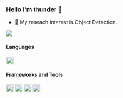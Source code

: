 <!--
**thunderstudying/thunderstudying** is a ✨ _special_ ✨ repository because its `README.md` (this file) appears on your GitHub profile.

Here are some ideas to get you started:

- 🔭 I’m currently working on ...
- 🌱 I’m currently learning ...
- 👯 I’m looking to collaborate on ...
- 🤔 I’m looking for help with ...
- 💬 Ask me about ...
- 📫 How to reach me: ...
- 😄 Pronouns: ...
- ⚡ Fun fact: ...
-->
### Hello I'm thunder 👋

- 🔭 My reseach interest is Object Detection.

<img align="bottom" src="https://github-readme-stats.vercel.app/api?username=thunderstudying&show_icons=true">

#### Languages
<!-- languages:start -->
<!-- prettier-ignore-start -->
<!-- markdownlint-disable -->
<code><img height="20" src="https://simpleicons.org/icons/python.svg" alt="python" /></code>
<!-- markdownlint-restore -->
<!-- prettier-ignore-end -->
<!-- languages:end -->

#### Frameworks and Tools
<!-- tools:start -->
<!-- prettier-ignore-start -->
<!-- markdownlint-disable -->
<code><img height="20" src="https://simpleicons.org/icons/anaconda.svg" alt="anaconda" /></code>
<code><img height="20" src="https://simpleicons.org/icons/pytorch.svg" alt="pytorch" /></code>
<code><img height="20" src="https://simpleicons.org/icons/git.svg" alt="git" /></code>
<code><img height="20" src="https://resources.jetbrains.com/storage/products/pycharm/img/meta/pycharm_logo_300x300.png" alt="pycharm" /></code>
<!-- markdownlint-restore -->
<!-- prettier-ignore-end -->
<!-- tools:end -->


<!-- <img align="right" src="https://github-readme-stats.vercel.app/api?username=thunderstudying&show_icons=true&icon_color=CE1D2D&text_color=718096&bg_color=ffffff&hide_title=true&hide=contribs" /> -->
